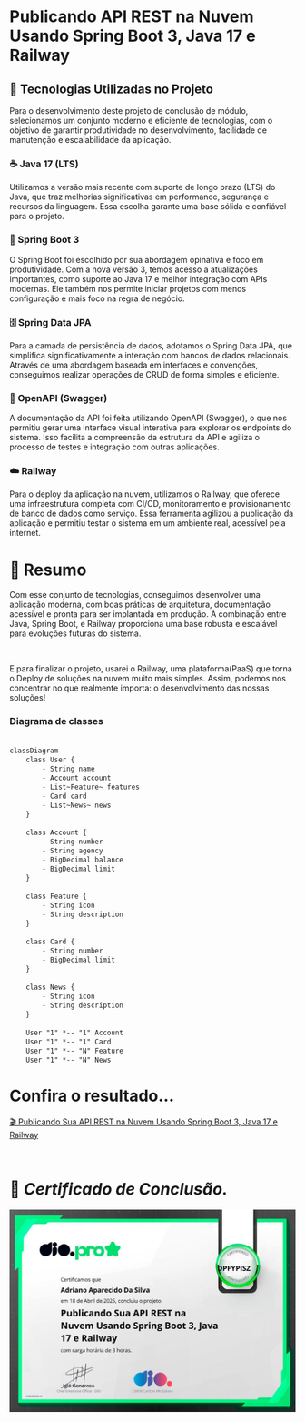 # Publicando API REST na Nuvem Usando Spring Boot 3, Java 17 e Railway

## 🧩 Tecnologias Utilizadas no Projeto
Para o desenvolvimento deste projeto de conclusão de módulo, selecionamos um conjunto moderno e eficiente de tecnologias, com o objetivo de garantir produtividade no desenvolvimento, facilidade de manutenção e escalabilidade da aplicação.

### ☕ Java 17 (LTS)
Utilizamos a versão mais recente com suporte de longo prazo (LTS) do Java, que traz melhorias significativas em performance, segurança e recursos da linguagem. Essa escolha garante uma base sólida e confiável para o projeto.

### 🚀 Spring Boot 3
O Spring Boot foi escolhido por sua abordagem opinativa e foco em produtividade. Com a nova versão 3, temos acesso a atualizações importantes, como suporte ao Java 17 e melhor integração com APIs modernas. Ele também nos permite iniciar projetos com menos configuração e mais foco na regra de negócio.

### 🗄️ Spring Data JPA
Para a camada de persistência de dados, adotamos o Spring Data JPA, que simplifica significativamente a interação com bancos de dados relacionais. Através de uma abordagem baseada em interfaces e convenções, conseguimos realizar operações de CRUD de forma simples e eficiente.

### 📘 OpenAPI (Swagger)
A documentação da API foi feita utilizando OpenAPI (Swagger), o que nos permitiu gerar uma interface visual interativa para explorar os endpoints do sistema. Isso facilita a compreensão da estrutura da API e agiliza o processo de testes e integração com outras aplicações.

### ☁️ Railway
Para o deploy da aplicação na nuvem, utilizamos o Railway, que oferece uma infraestrutura completa com CI/CD, monitoramento e provisionamento de banco de dados como serviço. Essa ferramenta agilizou a publicação da aplicação e permitiu testar o sistema em um ambiente real, acessível pela internet.

# 🎯 Resumo
Com esse conjunto de tecnologias, conseguimos desenvolver uma aplicação moderna, com boas práticas de arquitetura, documentação acessível e pronta para ser implantada em produção. A combinação entre Java, Spring Boot, e Railway proporciona uma base robusta e escalável para evoluções futuras do sistema.

<br>

<p> E para finalizar o projeto, usarei o Railway, uma plataforma(PaaS) que torna o Deploy de soluções na nuvem muito mais simples. Assim, podemos nos concentrar no que realmente importa:
      o desenvolvimento das nossas soluções! </p>

### Diagrama de classes

```mermaid

classDiagram
    class User {
        - String name
        - Account account
        - List~Feature~ features
        - Card card
        - List~News~ news
    }
    
    class Account {
        - String number
        - String agency
        - BigDecimal balance
        - BigDecimal limit
    }
    
    class Feature {
        - String icon
        - String description
    }
    
    class Card {
        - String number
        - BigDecimal limit
    }
    
    class News {
        - String icon
        - String description
    }
    
    User "1" *-- "1" Account
    User "1" *-- "1" Card
    User "1" *-- "N" Feature
    User "1" *-- "N" News
```

# Confira o resultado...


[🎬 Publicando Sua API REST na Nuvem Usando Spring Boot 3, Java 17 e Railway](https://drive.google.com/file/d/1Wed5rB0u4UWPA--UsNvb4gjJ8DW46Hp-/view?usp=sharing)

<br>

# 🚀 ***Certificado de Conclusão.***
<div align="center">
<img src=https://github.com/AdrianoProfileAdsCloud/Bootcamp-Decola-Tech-Avanade-spring-boot-java-railway/blob/master/Publicando%20Sua%20API%20REST%20na%20Nuvem%20Usando%20Spring%20Boot%203%2C%20Java%2017%20e%20Railway.jpg alt="Imagem da aplicação" align = "center" width="680"/>
</div>


